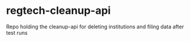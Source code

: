 # regtech-cleanup-api
Repo holding the cleanup-api for deleting institutions and filing data after test runs

